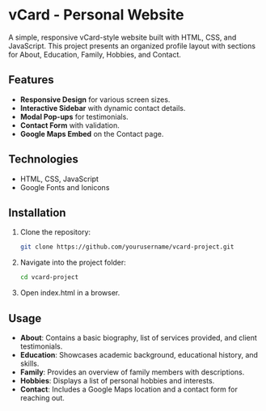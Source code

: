 # vCard - Personal Website

A simple, responsive vCard-style website built with HTML, CSS, and JavaScript. This project presents an organized profile layout with sections for About, Education, Family, Hobbies, and Contact.

## Features
- **Responsive Design** for various screen sizes.
- **Interactive Sidebar** with dynamic contact details.
- **Modal Pop-ups** for testimonials.
- **Contact Form** with validation.
- **Google Maps Embed** on the Contact page.

## Technologies
- HTML, CSS, JavaScript
- Google Fonts and Ionicons

## Installation
1. Clone the repository:
   ```bash
   git clone https://github.com/yourusername/vcard-project.git
   ```
2. Navigate into the project folder:
   ```bash
   cd vcard-project
   ```
3. Open index.html in a browser.

## Usage

- **About**: Contains a basic biography, list of services provided, and client testimonials.
- **Education**: Showcases academic background, educational history, and skills.
- **Family**: Provides an overview of family members with descriptions.
- **Hobbies**: Displays a list of personal hobbies and interests.
- **Contact**: Includes a Google Maps location and a contact form for reaching out.

